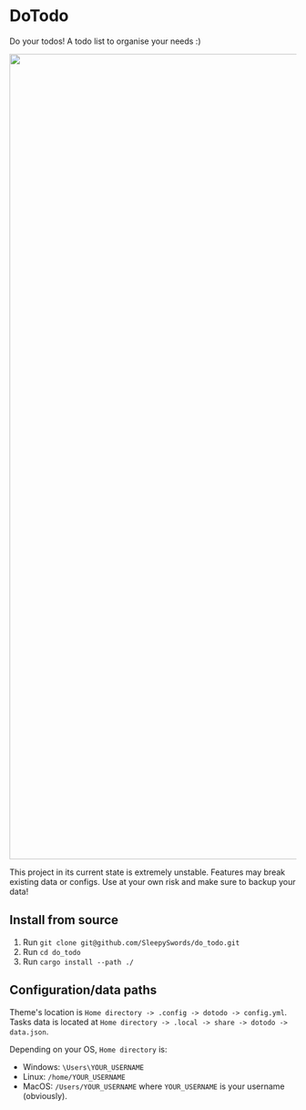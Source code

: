 # DoTodo

Do your todos!
A todo list to organise your needs :)

<img width="1414" src="https://github.com/SleepySwords/do_todo/assets/33922797/b572a1af-3d70-46d5-ac24-17887532fbae">

This project in its current state is extremely unstable. Features may break existing data or configs. Use at your own risk and make sure to backup your data!

## Install from source
1. Run `git clone git@github.com/SleepySwords/do_todo.git`
2. Run `cd do_todo`
3. Run `cargo install --path ./`

## Configuration/data paths
Theme's location is `Home directory -> .config -> dotodo -> config.yml`.
Tasks data is located at `Home directory -> .local -> share -> dotodo -> data.json`.

Depending on your OS, `Home directory` is:
- Windows: `\Users\YOUR_USERNAME`
- Linux: `/home/YOUR_USERNAME`
- MacOS: `/Users/YOUR_USERNAME`
where `YOUR_USERNAME` is your username (obviously).

